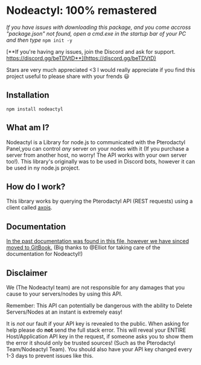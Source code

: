 # Nodeactyl: 100% remastered

*If you have issues with downloading this package, and you come accross "package.json" not found, open a cmd.exe in the startup bar of your PC and then type* `npm init -y`

[**If you're having any issues, join the Discord and ask for support. https://discord.gg/beTDVtD**](https://discord.gg/beTDVtD)

Stars are very much appreciated <3 
I would really appreciate if you find this project useful to please share with your frends :smiley:

## Installation
```
npm install nodeactyl
```

## What am I?

Nodeactyl is a Library for node.js to communicated with the Pterodactyl Panel,you can control *any* server on your nodes with it (If you purchase a server from another host, no worry! The API works with your own server too!). This library's originally was to be used in Discord bots, however it can be used in ny node.js project.

## How do I work?
This library works by querying the Pterodactyl API (REST requests) using a client called [axois](https://www.npmjs.com/package/axios).

## Documentation
[In the past documentation was found in this file, however we have sinced moved to GitBook.](https://nodeactyl.elliotfrost.xyz/v/v2.0.0-english/)
(Big thanks to @Elliot for taking care of the documentation for Nodeactyl!)

## Disclaimer
We (The Nodeactyl team) are not responsible for any damages that you cause to your servers/nodes by using this API. 

Remember: This API can potentially be dangerous with the ability to Delete Servers/Nodes at an instant is extremely easy! 

It is *not* our fault if your API key is revealed to the public. When asking for help please do **not** send the full stack error. This will reveal your ENTIRE Host/Application API key in the request, if someone asks you to show them the error it should only be trusted sources! (Such as the Pterodactyl Team/Nodeactyl Team). You should also have your API key changed every 1-3 days to prevent issues like this.
